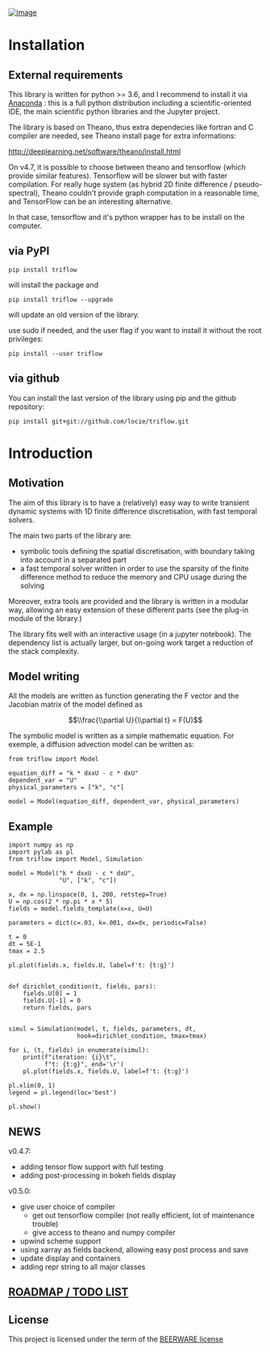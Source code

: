 [![image](https://zenodo.org/badge/DOI/10.5281/zenodo.584101.svg)](https://doi.org/10.5281/zenodo.584101)

Installation
============

External requirements
---------------------

This library is written for python &gt;= 3.6, and I recommend to install
it via [Anaconda](https://www.continuum.io/downloads) : this is a full
python distribution including a scientific-oriented IDE, the main
scientific python libraries and the Jupyter project.

The library is based on Theano, thus extra dependecies like fortran and
C compiler are needed, see Theano install page for extra informations:

<http://deeplearning.net/software/theano/install.html>

On v4.7, it is possible to choose between theano and tensorflow (which provide similar features). Tensorflow will be slower but with faster compilation. For really huge system (as hybrid 2D finite difference / pseudo-spectral), Theano couldn't provide graph computation in a reasonable time, and TensorFlow can be an interesting alternative.

In that case, tensorflow and it's python wrapper has to be install on the computer.

via PyPI
--------

``` {.sourceCode .bash}
pip install triflow
```

will install the package and

``` {.sourceCode .bash}
pip install triflow --upgrade
```

will update an old version of the library.

use sudo if needed, and the user flag if you want to install it without
the root privileges:

``` {.sourceCode .bash}
pip install --user triflow
```

via github
----------

You can install the last version of the library using pip and the github
repository:

``` {.sourceCode .bash}
pip install git+git://github.com/locie/triflow.git
```

Introduction
============

Motivation
----------

The aim of this library is to have a (relatively) easy way to write
transient dynamic systems with 1D finite difference discretisation, with
fast temporal solvers.

The main two parts of the library are:

-   symbolic tools defining the spatial discretisation, with boundary
    taking into account in a separated part
-   a fast temporal solver written in order to use the sparsity of the
    finite difference method to reduce the memory and CPU usage during
    the solving

Moreover, extra tools are provided and the library is written in a
modular way, allowing an easy extension of these different parts (see
the plug-in module of the library.)

The library fits well with an interactive usage (in a jupyter notebook).
The dependency list is actually larger, but on-going work target a
reduction of the stack complexity.

Model writing
-------------

All the models are written as function generating the F vector and the
Jacobian matrix of the model defined as

$$\\frac{\\partial U}{\\partial t} = F(U)$$

The symbolic model is written as a simple mathematic equation. For
exemple, a diffusion advection model can be written as:

``` {.sourceCode .python}
from triflow import Model

equation_diff = "k * dxxU - c * dxU"
dependent_var = "U"
physical_parameters = ["k", "c"]

model = Model(equation_diff, dependent_var, physical_parameters)
```

Example
-------

``` {.sourceCode .python}
import numpy as np
import pylab as pl
from triflow import Model, Simulation

model = Model("k * dxxU - c * dxU",
              "U", ["k", "c"])

x, dx = np.linspace(0, 1, 200, retstep=True)
U = np.cos(2 * np.pi * x * 5)
fields = model.fields_template(x=x, U=U)

parameters = dict(c=.03, k=.001, dx=dx, periodic=False)

t = 0
dt = 5E-1
tmax = 2.5

pl.plot(fields.x, fields.U, label=f't: {t:g}')


def dirichlet_condition(t, fields, pars):
    fields.U[0] = 1
    fields.U[-1] = 0
    return fields, pars


simul = Simulation(model, t, fields, parameters, dt,
                   hook=dirichlet_condition, tmax=tmax)

for i, (t, fields) in enumerate(simul):
    print(f"iteration: {i}\t",
          f"t: {t:g}", end='\r')
    pl.plot(fields.x, fields.U, label=f't: {t:g}')

pl.xlim(0, 1)
legend = pl.legend(loc='best')

pl.show()
```

NEWS
----

v0.4.7:
- adding tensor flow support with full testing
- adding post-processing in bokeh fields display

v0.5.0:
- give user choice of compiler
  - get out tensorflow compiler (not really efficient, lot of maintenance trouble)
  - give access to theano and numpy compiler
- upwind scheme support
- using xarray as fields backend, allowing easy post process and save
- update display and containers
- adding repr string to all major classes


[ROADMAP / TODO LIST](ROADMAP.md)
---------------------------------


License
-------

This project is licensed under the term of the [BEERWARE license](LICENSE)

